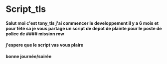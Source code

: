 # Script_tls

####  Salut moi c'est tony_tls j'ai commencer le developpement il y a 6 mois et pour fêté sa je vous partage un script de depot de plainte pour le poste de police de ####  mission row 
####  j'espere que le script vas vous plaire 
####  bonne journée/soirée
